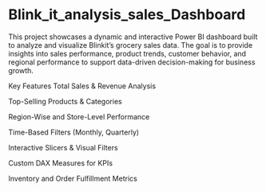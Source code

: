 # Blink_it_analysis_sales_Dashboard
This project showcases a dynamic and interactive Power BI dashboard built to analyze and visualize Blinkit’s grocery sales data. The goal is to provide insights into sales performance, product trends, customer behavior, and regional performance to support data-driven decision-making for business growth.

Key Features
 Total Sales & Revenue Analysis

 Top-Selling Products & Categories

 Region-Wise and Store-Level Performance

 Time-Based Filters (Monthly, Quarterly)

 Interactive Slicers & Visual Filters

 Custom DAX Measures for KPIs

 Inventory and Order Fulfillment Metrics

